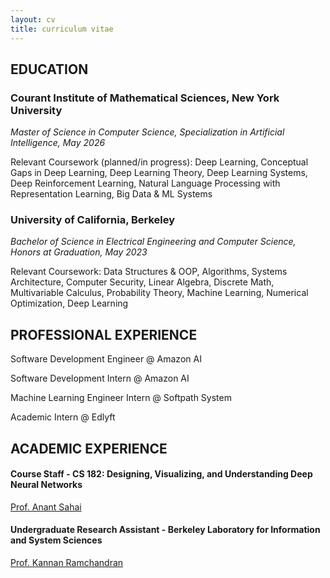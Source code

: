 ```yaml
---
layout: cv
title: curriculum vitae
---
```


## EDUCATION

### Courant Institute of Mathematical Sciences, New York University
_Master of Science in Computer Science, Specialization in Artificial Intelligence, May 2026_

Relevant Coursework (planned/in progress): Deep Learning, Conceptual Gaps in Deep Learning, Deep Learning Theory, Deep Learning Systems, Deep Reinforcement Learning, Natural Language Processing with Representation Learning, Big Data & ML Systems

### University of California, Berkeley
_Bachelor of Science in Electrical Engineering and Computer Science, Honors at Graduation, May 2023_

Relevant Coursework: Data Structures & OOP, Algorithms, Systems Architecture, Computer Security, Linear Algebra, Discrete Math, Multivariable Calculus, Probability Theory, Machine Learning, Numerical Optimization, Deep Learning

## PROFESSIONAL EXPERIENCE

Software Development Engineer @ Amazon AI

Software Development Intern @ Amazon AI

Machine Learning Engineer Intern @ Softpath System

Academic Intern @ Edlyft

## ACADEMIC EXPERIENCE

#### Course Staff - CS 182: Designing, Visualizing, and Understanding Deep Neural Networks

[Prof. Anant Sahai](https://vcresearch.berkeley.edu/faculty/anant-sahai)

#### Undergraduate Research Assistant - Berkeley Laboratory for Information and System Sciences

[Prof. Kannan Ramchandran](http://people.eecs.berkeley.edu/~kannanr/)
